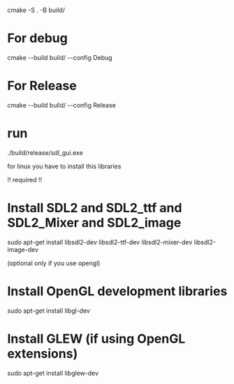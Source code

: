 cmake -S . -B build/

# For debug 
cmake --build build/ --config Debug

# For Release
cmake --build build/ --config Release

# run
./build/release/sdl_gui.exe

for linux you have to install this libraries

!! required !!

# Install SDL2 and SDL2_ttf and SDL2_Mixer and SDL2_image
sudo apt-get install libsdl2-dev libsdl2-ttf-dev libsdl2-mixer-dev libsdl2-image-dev

(optional only if you use opengl)

# Install OpenGL development libraries
sudo apt-get install libgl-dev

# Install GLEW (if using OpenGL extensions)
sudo apt-get install libglew-dev
